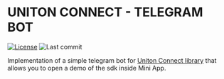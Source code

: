 # UNITON CONNECT - TELEGRAM BOT

[![License](https://img.shields.io/github/license/MrVeit/Veittech-UnitonConnect-TelegramBot?color=318CE7&style=flat-square&logo=github&logoColor=E0FFFF)](LICENSE.md)
![Last commit](https://img.shields.io/github/last-commit/MrVeit/Veittech-UnitonConnect-TelegramBot/master?color=318CE7&style=flat-square&logo=alwaysdata&logoColor=E0FFFF)

Implementation of a simple telegram bot for [Uniton Connect library](https://github.com/MrVeit/Veittech-UnitonConnect) that allows you to open a demo of the sdk inside Mini App.
